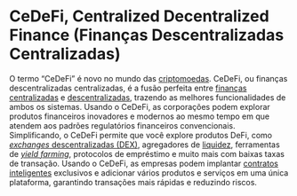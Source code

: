 # CeDeFi, Centralized Decentralized Finance (Finanças Descentralizadas Centralizadas)

O termo “CeDeFi” é novo no mundo das [criptomoedas](Criptomoedas.md). CeDeFi, ou finanças descentralizadas centralizadas, é a fusão perfeita entre [finanças centralizadas](CeFi.md) e [descentralizadas](DeFi.md), trazendo as melhores funcionalidades de ambos os sistemas. Usando o CeDeFi, as corporações podem explorar produtos financeiros inovadores e modernos ao mesmo tempo em que atendem aos padrões regulatórios financeiros convencionais. Simplificando, o CeDeFi permite que você explore produtos DeFi, como [_exchanges_ descentralizadas (DEX)](DEX.md), agregadores de [liquidez](Liquidez.md), ferramentas de [_yield farming_](Yield%20Farming.md), protocolos de empréstimo e muito mais com baixas taxas de transação. Usando o CeDeFi, as empresas podem implantar [contratos inteligentes](Contrato%20Inteligente.md) exclusivos e adicionar vários produtos e serviços em uma única plataforma, garantindo transações mais rápidas e reduzindo riscos.

